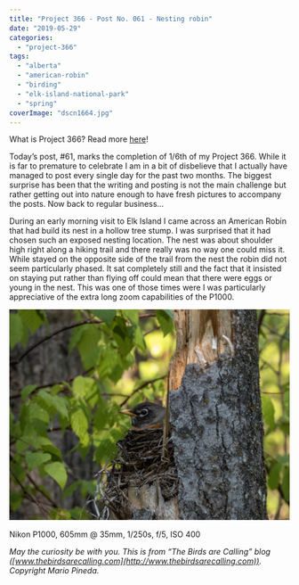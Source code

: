 ```yaml
---
title: "Project 366 - Post No. 061 - Nesting robin"
date: "2019-05-29"
categories: 
  - "project-366"
tags: 
  - "alberta"
  - "american-robin"
  - "birding"
  - "elk-island-national-park"
  - "spring"
coverImage: "dscn1664.jpg"
---
```


What is Project 366? Read more [here](https://thebirdsarecalling.com/2019/03/29/project-366/)!

Today’s post, #61, marks the completion of 1/6th of my Project 366. While it is far to premature to celebrate I am in a bit of disbelieve that I actually have managed to post every single day for the past two months. The biggest surprise has been that the writing and posting is not the main challenge but rather getting out into nature enough to have fresh pictures to accompany the posts. Now back to regular business...

During an early morning visit to Elk Island I came across an American Robin that had build its nest in a hollow tree stump. I was surprised that it had chosen such an exposed nesting location. The nest was about shoulder high right along a hiking trail and there really was no way one could miss it. While stayed on the opposite side of the trail from the nest the robin did not seem particularly phased. It sat completely still and the fact that it insisted on staying put rather than flying off could mean that there were eggs or young in the nest. This was one of those times were I was particularly appreciative of the extra long zoom capabilities of the P1000.

![](images/dscn1664.jpg)

Nikon P1000, 605mm @ 35mm, 1/250s, f/5, ISO 400

_May the curiosity be with you. This is from “The Birds are Calling” blog ([www.thebirdsarecalling.com](http://www.thebirdsarecalling.com)). Copyright Mario Pineda._
